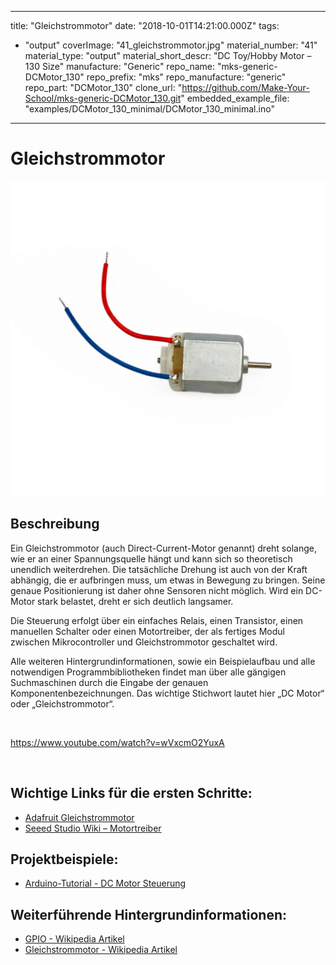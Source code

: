 
---
title: "Gleichstrommotor"
date: "2018-10-01T14:21:00.000Z"
tags: 
  - "output"
coverImage: "41_gleichstrommotor.jpg"
material_number: "41"
material_type: "output"
material_short_descr: "DC Toy/Hobby Motor – 130 Size"
manufacture: "Generic"
repo_name: "mks-generic-DCMotor_130"
repo_prefix: "mks"
repo_manufacture: "generic"
repo_part: "DCMotor_130"
clone_url: "https://github.com/Make-Your-School/mks-generic-DCMotor_130.git"
embedded_example_file: "examples/DCMotor_130_minimal/DCMotor_130_minimal.ino"
---


# Gleichstrommotor

![Gleichstrommotor](41_gleichstrommotor.jpg)

## Beschreibung
Ein Gleichstrommotor (auch Direct-Current-Motor genannt) dreht solange, wie er an einer Spannungsquelle hängt und kann sich so theoretisch unendlich weiterdrehen. Die tatsächliche Drehung ist auch von der Kraft abhängig, die er aufbringen muss, um etwas in Bewegung zu bringen. Seine genaue Positionierung ist daher ohne Sensoren nicht möglich. Wird ein DC-Motor stark belastet, dreht er sich deutlich langsamer.

Die Steuerung erfolgt über ein einfaches Relais, einen Transistor, einen manuellen Schalter oder einen Motortreiber, der als fertiges Modul zwischen Mikrocontroller und Gleichstrommotor geschaltet wird.

Alle weiteren Hintergrundinformationen, sowie ein Beispielaufbau und alle notwendigen Programmbibliotheken findet man über alle gängigen Suchmaschinen durch die Eingabe der genauen Komponentenbezeichnungen. Das wichtige Stichwort lautet hier „DC Motor“ oder „Gleichstrommotor“.

<!-- infolist -->

<!-- infolists -->
 

https://www.youtube.com/watch?v=wVxcmO2YuxA

 

## Wichtige Links für die ersten Schritte:

- [Adafruit Gleichstrommotor](https://www.adafruit.com/product/711)
- [Seeed Studio Wiki – Motortreiber](http://wiki.seeedstudio.com/Grove-I2C_Motor_Driver_V1.3/)

## Projektbeispiele:

- [Arduino-Tutorial - DC Motor Steuerung](https://www.arduino-tutorial.de/motorsteuerung-direkt-per-arduino/)

## Weiterführende Hintergrundinformationen:

- [GPIO - Wikipedia Artikel](https://de.wikipedia.org/wiki/Allzweckeingabe/-ausgabe)
- [Gleichstrommotor - Wikipedia Artikel](https://de.wikipedia.org/wiki/Gleichstrommaschine)



